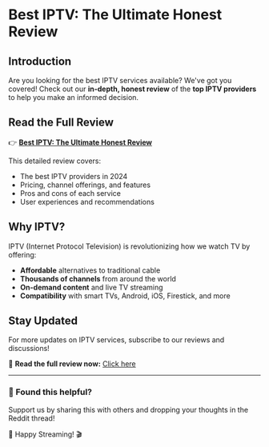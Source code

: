 # Best IPTV: The Ultimate Honest Review

## Introduction

Are you looking for the best IPTV services available? We've got you covered! Check out our **in-depth, honest review** of the **top IPTV providers** to help you make an informed decision.

## Read the Full Review

👉 **[Best IPTV: The Ultimate Honest Review](https://iptvgreat.me/)**

This detailed review covers:
- The best IPTV providers in 2024
- Pricing, channel offerings, and features
- Pros and cons of each service
- User experiences and recommendations

## Why IPTV?

IPTV (Internet Protocol Television) is revolutionizing how we watch TV by offering:
- **Affordable** alternatives to traditional cable
- **Thousands of channels** from around the world
- **On-demand content** and live TV streaming
- **Compatibility** with smart TVs, Android, iOS, Firestick, and more

## Stay Updated

For more updates on IPTV services, subscribe to our reviews and discussions!

🔗 **Read the full review now:** [Click here](https://www.reddit.com/r/mantis/comments/1j13r1y/best_iptv_the_ultimate_honest_review_of_top_iptv/)

---

### 📢 Found this helpful?
Support us by sharing this with others and dropping your thoughts in the Reddit thread!

🚀 Happy Streaming! 🎬
